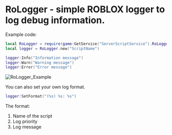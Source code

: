 # RoLogger - simple ROBLOX logger to log debug information.

Example code:
```lua
local RoLogger = require(game:GetService("ServerScriptService").RoLogger)
local logger = RoLogger.new("ScriptName")

logger:Info("Information message")
logger:Warn("Warning message")
logger:Error("Error message")
```

![RoLogger_Example](https://user-images.githubusercontent.com/67073659/168980698-7bcbe94e-e4f2-405a-9b34-923ce55bd3d4.png)

You can also set your own log format.
```lua
logger:SetFormat("(%s) %s: %s")
```

The format:
1. Name of the script
2. Log priority
3. Log message
